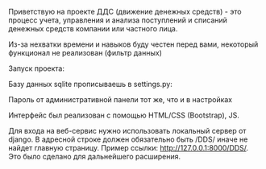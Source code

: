 Приветствую на проекте ДДС (движение денежных средств) - это процесс учета, управления и анализа поступлений и списаний денежных средств компании или частного лица.

Из-за нехватки времени и навыков буду честен перед вами, некоторый функционал не реализован (фильтр данных)

Запуск проекта:

Базу данных sqlite прописываешь в settings.py:

Пароль от административной панели тот же, что и в настройках

Интерфейс был реализован с помощью HTML/CSS (Bootstrap), JS.

Для входа на веб-сервис нужно использовать локальный сервер от django. В адресной строке должен обязательно быть /DDS/ иначе не найдет главную страницу. Пример ссылки: http://127.0.0.1:8000/DDS/. Это было сделано для дальнейшего расширения.

